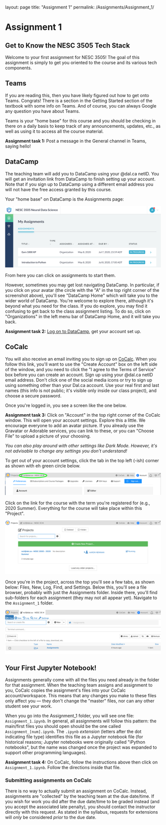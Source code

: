 layout: page
title: "Assignment 1"
permalink: /Assignments/Assignment_1/

# Assignment 1
## Get to Know the NESC 3505 Tech Stack

Welcome to your first assignment for NESC 3505! The goal of this assignment is simply to get you oriented to the course and its various tech components.

## Teams

If you are reading this, then you have likely figured out how to get onto Teams. Congrats! There is a section in the Getting Started section of the textbook with some info on Teams. And of course, you can always Google any question you have about Teams.

Teams is your "home base" for this course and you should be checking in there on a daily basis to keep track of any announcements, updates, etc., as well as using it to access all the course material.


**Assignment task 1:** Post a message in the General channel in Teams, saying hello!


## DataCamp

The teaching team will add you to DataCamp using your @dal.ca netID. You will get an invitation link from DataCamp to finish setting up your account. Note that if you sign up to DataCamp using a different email address you will not have the free access granted by this course.

Your "home base" on DataCamp is the Assignments page:

![](images/datacamp_assignments.png)

From here you can click on assignments to start them.

However, sometimes you may get lost navigating DataCamp. In particular, if you click on your avatar (the circle with the "A" in the top right corner of the screenshot above), you'll see "DataCamp Home" which will take you to the wider world of DataCamp. You're welcome to explore there, although it's beyond what you need for the class. If you do explore, you may find it confusing to get back to the class assignment listing. To do so, click on "Organizations" in the left menu bar of DataCamp Home, and it will take you back.

**Assignment task 2:** [Log on to DataCamp](https://www.datacamp.com/), get your account set up.

## CoCalc

You will also receive an email inviting you to sign up on [CoCalc](https://cocalc.com/). When you follow this link, you'll want to use the "Create Account" box on the left side of the window, and you need to click the "I agree to the Terms of Service" box before you can create an account. Sign up using your @dal.ca netID email address. Don't click one of the social media icons or try to sign up using something other than your Dal.ca account. Use your real first and last names (this info is not public; it's visible only inside our class project), and choose a secure password.

Once you're logged in, you see a screen like the one below.

**Assignment task 3:** Click on "Account" in the top right corner of the CoCalc window. This will open your account settings. Explore this a little. We encourage everyone to add an avatar picture. If you already use the Gravatar or Adorable services, you can link to these, or you can "Choose File" to upload a picture of your choosing.

*You can also play around with other settings like Dark Mode. However, it's not advisable to change any settings you don't understand!*

To get out of your account settings, click the tab in the top left (-ish) corner as shown with eh green circle below.

![](images/cocalc3.png)

Click on the link for the course with the term you're registered for (e.g., 2020 Summer). Everything for the course will take place within this "Project".

![](images/cocalc1.png)

Once you're in the project, across the top you'll see a few tabs, as shown below: Files, New, Log, Find, and Settings. Below this, you'll see a file browser, probably with just the Assignments folder. Inside there, you'll find sub-folders for each assignment (they may not all appear yet). Navigate to the `Assignment_1` folder.

![](images/cocalc2.png)

## Your First Jupyter Notebook!

Assignments generally come with all the files you need already in the folder for that assignment. When the teaching team assigns and assignment to you, CoCalc copies the assignment's files into your CoCalc account/workspace. This means that any changes you make to these files only affect you — they don't change the "master" files, nor can any other student see your work.

When you go into the Assignment_1 folder, you will see one file: `Assignment_1.ipynb`. In general, all assignments will follow this pattern: the main/first files you should open should be the one called `Assignment_[num].ipynb`. The `.ipynb` *extension* (letters after the dot indicating file type) identifies this file as a Jupyter notebook file (for historical reasons; Jupyter notebooks were originally called "iPython notebooks", but the name was changed once the project was expanded to support other programming languages).

**Assignment task 4:** On CoCalc, follow the instructions above then click on `Assignment_1.ipynb`. Follow the directions inside that file.

### Submitting assignments on CoCalc

There is no way to actually submit an assignment on CoCalc. Instead, assignments are "collected" by the teaching team at the due date/time. If you wish for work you did after the due date/time to be graded instead (and you accept the associated late penalty), you should contact the instructor directly with this request. As stated in the syllabus, requests for extensions will *only* be considered *prior* to the due date.

